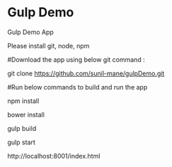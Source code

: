 # Gulp Demo
Gulp Demo App

Please install git, node, npm

#Download the app using below git command :

git clone https://github.com/sunil-mane/gulpDemo.git

#Run below commands to build and run the app

  npm install
  
  bower install
  
  gulp build
  
  gulp start

http://localhost:8001/index.html
